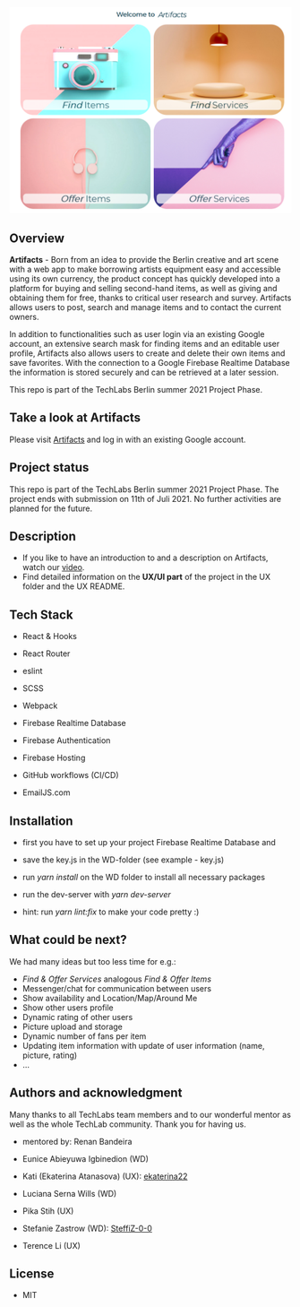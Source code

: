 ![landing page](images/landingPage.PNG)

## Overview
**Artifacts** - Born from an idea to provide the Berlin creative and art scene with a web app to make borrowing artists equipment easy and accessible using its own currency, the product concept has quickly developed into a platform for buying and selling second-hand items, as well as giving and obtaining them for free, thanks to critical user research and survey. Artifacts allows users to post, search and manage items and to contact the current owners.

In addition to functionalities such as user login via an existing Google account, an extensive search mask for finding items and an editable user profile, Artifacts also allows users to create and delete their own items and save favorites. With the connection to a Google Firebase Realtime Database the information is stored securely and can be retrieved at a later session.

This repo is part of the TechLabs Berlin summer 2021 Project Phase.

## Take a look at Artifacts
Please visit [Artifacts](https://artifacts-effcb.web.app/) and log in with an existing Google account.

## Project status
This repo is part of the TechLabs Berlin summer 2021 Project Phase. The project ends with submission on 11th of Juli 2021.
No further activities are planned for the future.

## Description
* If you like to have an introduction to and a description on Artifacts, watch our [video](https://youtu.be/p2EWyoVflWI).
* Find detailed information on the **UX/UI part** of the project in the UX folder and the UX README. 

## Tech Stack
* React & Hooks
* React Router
* eslint

* SCSS

* Webpack

* Firebase Realtime Database
* Firebase Authentication
* Firebase Hosting

* GitHub workflows (CI/CD)

* EmailJS.com

## Installation
* first you have to set up your project Firebase Realtime Database and
* save the key.js in the WD-folder (see example - key.js)
* run _yarn install_ on the WD folder to install all necessary packages

* run the dev-server with _yarn dev-server_
* hint: run _yarn lint:fix_ to make your code pretty :)

## What could be next?
We had many ideas but too less time for e.g.:
* _Find & Offer Services_ analogous _Find & Offer Items_
* Messenger/chat for communication between users
* Show availability and Location/Map/Around Me
* Show other users profile
* Dynamic rating of other users
* Picture upload and storage
* Dynamic number of fans per item
* Updating item information with update of user information (name, picture, rating)
* ...

## Authors and acknowledgment
Many thanks to all TechLabs team members and to our wonderful mentor as well as the whole TechLab community.
Thank you for having us.

* mentored by: Renan Bandeira

* Eunice Abieyuwa Igbinedion (WD)
* Kati (Ekaterina Atanasova) (UX): [ekaterina22](https://github.com/ekaterina22)
* Luciana Serna Wills (WD)
* Pika Stih (UX)
* Stefanie Zastrow (WD): [SteffiZ-0-0](https://github.com/SteffiZ-0-0)
* Terence Li (UX)

## License
* MIT
